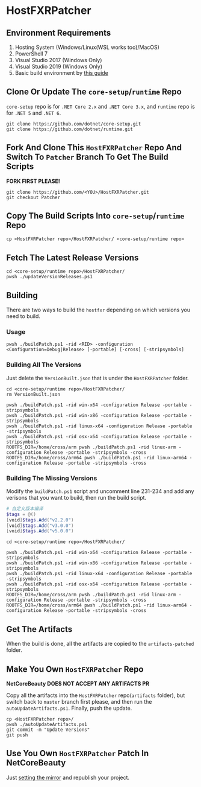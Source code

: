 # HostFXRPatcher

## Environment Requirements
1. Hosting System (Windows/Linux(WSL works too)/MacOS)
2. PowerShell 7
3. Visual Studio 2017 (Windows Only)
4. Visual Studio 2019 (Windows Only)
5. Basic build environment by [this guide](https://github.com/dotnet/runtime/blob/main/docs/workflow/README.md)

## Clone Or Update The `core-setup`/`runtime` Repo

`core-setup` repo is for `.NET Core 2.x` and `.NET Core 3.x`, and `runtime` repo is for `.NET 5` and `.NET 6`.
```shell
git clone https://github.com/dotnet/core-setup.git
git clone https://github.com/dotnet/runtime.git
```

## Fork And Clone This `HostFXRPatcher` Repo And Switch To `Patcher` Branch To Get The Build Scripts

**FORK FIRST PLEASE!**

```shell
git clone https://github.com/<YOU>/HostFXRPatcher.git
git checkout Patcher
```

## Copy The Build Scripts Into `core-setup`/`runtime` Repo

```shell
cp <HostFXRPatcher repo>/HostFXRPatcher/ <core-setup/runtime repo>
```

## Fetch The Latest Release Versions

```shell
cd <core-setup/runtime repo>/HostFXRPatcher/
pwsh ./updateVersionReleases.ps1
```

## Building
There are two ways to build the `hostfxr` depending on which versions you need to build.

### Usage

```shell
pwsh ./buildPatch.ps1 -rid <RID> -configuration <Configuration=Debug|Release> [-portable] [-cross] [-stripsymbols]
```

### Building All The Versions
Just delete the `VersionBuilt.json` that is under the `HostFXRPatcher` folder.

```shell
cd <core-setup/runtime repo>/HostFXRPatcher/
rm VersionBuilt.json

pwsh ./buildPatch.ps1 -rid win-x64 -configuration Release -portable -stripsymbols
pwsh ./buildPatch.ps1 -rid win-x86 -configuration Release -portable -stripsymbols
pwsh ./buildPatch.ps1 -rid linux-x64 -configuration Release -portable -stripsymbols
pwsh ./buildPatch.ps1 -rid osx-x64 -configuration Release -portable -stripsymbols
ROOTFS_DIR=/home/cross/arm pwsh ./buildPatch.ps1 -rid linux-arm -configuration Release -portable -stripsymbols -cross
ROOTFS_DIR=/home/cross/arm64 pwsh ./buildPatch.ps1 -rid linux-arm64 -configuration Release -portable -stripsymbols -cross
```

### Building The Missing Versions
Modify the `buildPatch.ps1` script and uncomment line 231-234 and add any verisons that you want to build, then run the build script.

```powershell
# 自定义版本编译
$tags = @()
[void]$tags.Add("v2.2.0")
[void]$tags.Add("v3.0.0")
[void]$tags.Add("v5.0.0")
```

```shell
cd <core-setup/runtime repo>/HostFXRPatcher/

pwsh ./buildPatch.ps1 -rid win-x64 -configuration Release -portable -stripsymbols
pwsh ./buildPatch.ps1 -rid win-x86 -configuration Release -portable -stripsymbols
pwsh ./buildPatch.ps1 -rid linux-x64 -configuration Release -portable -stripsymbols
pwsh ./buildPatch.ps1 -rid osx-x64 -configuration Release -portable -stripsymbols
ROOTFS_DIR=/home/cross/arm pwsh ./buildPatch.ps1 -rid linux-arm -configuration Release -portable -stripsymbols -cross
ROOTFS_DIR=/home/cross/arm64 pwsh ./buildPatch.ps1 -rid linux-arm64 -configuration Release -portable -stripsymbols -cross
```

## Get The Artifacts
When the build is done, all the artifacts are copied to the `artifacts-patched` folder.

## Make You Own `HostFXRPatcher` Repo
**NetCoreBeauty DOES NOT ACCEPT ANY ARTIFACTS PR**

Copy all the artifacts into the `HostFXRPatcher` repo(`artifacts` folder), but switch back to `master` branch first please, and then run the `autoUpdateArtifacts.ps1`. Finally, push the update.
```shell
cp <HostFXRPatcher repo>/
pwsh ./autoUpdateArtifacts.ps1
git commit -m "Update Versions"
git push
```

## Use You Own `HostFXRPatcher` Patch In NetCoreBeauty
Just [setting the mirror](https://github.com/nulastudio/NetBeauty2/tree/v1#mirror) and republish your project.
